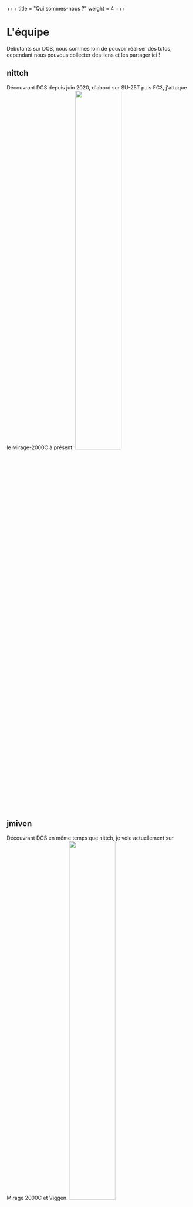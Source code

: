 +++
title = "Qui sommes-nous ?"
weight = 4
+++

# L'équipe
Débutants sur DCS, nous sommes loin de pouvoir réaliser des tutos, cependant nous pouvous collecter des liens et les partager ici !

## nittch
Découvrant DCS depuis juin 2020, d'abord sur SU-25T puis FC3, j'attaque le Mirage-2000C à présent.
<img src=/Screen_120sec_reparation.png width=50% />

## jmiven
Découvrant DCS en même temps que nittch, je vole actuellement sur Mirage 2000C et Viggen.
<img src=/vpm_blase2.png width=50% />

## furiml
Initialement introduit à DCS par nittch fin août 2020 sur SU-25T, je suis de retour plus motivé que jamais après une mauvaise expérience matérielle. Je vole principalement en F/A-18C, et je compte m'attaquer au F-16C prochainement.
<img src=/Screen_200814_194231_crop.png width=50% />
